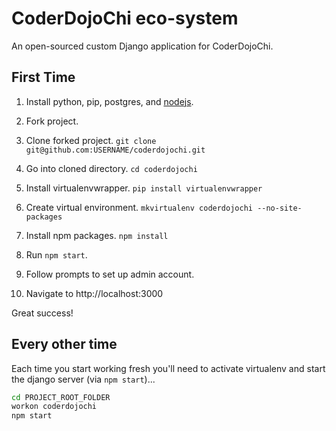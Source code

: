 # CoderDojoChi eco-system

An open-sourced custom Django application for CoderDojoChi.

## First Time

1. Install python, pip, postgres, and [nodejs](https://nodejs.org/).

2. Fork project.

3. Clone forked project.
```git clone git@github.com:USERNAME/coderdojochi.git```

4. Go into cloned directory.
```cd coderdojochi```

5. Install virtualenvwrapper.
   ```pip install virtualenvwrapper```

6. Create virtual environment.
   ```mkvirtualenv coderdojochi --no-site-packages```

7. Install npm packages.
   ```npm install```

8. Run ```npm start```.

9. Follow prompts to set up admin account.

10. Navigate to http://localhost:3000

Great success!

## Every other time

Each time you start working fresh you'll need to activate virtualenv and start the django server (via ```npm start```)...

```bash
cd PROJECT_ROOT_FOLDER
workon coderdojochi
npm start
```
